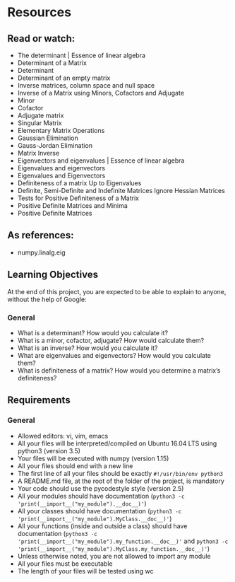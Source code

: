 # Resources

## Read or watch:

- The determinant | Essence of linear algebra
- Determinant of a Matrix
- Determinant
- Determinant of an empty matrix
- Inverse matrices, column space and null space
- Inverse of a Matrix using Minors, Cofactors and Adjugate
- Minor
- Cofactor
- Adjugate matrix
- Singular Matrix
- Elementary Matrix Operations
- Gaussian Elimination
- Gauss-Jordan Elimination
- Matrix Inverse
- Eigenvectors and eigenvalues | Essence of linear algebra
- Eigenvalues and eigenvectors
- Eigenvalues and Eigenvectors
- Definiteness of a matrix Up to Eigenvalues
- Definite, Semi-Definite and Indefinite Matrices Ignore Hessian Matrices
- Tests for Positive Definiteness of a Matrix
- Positive Definite Matrices and Minima
- Positive Definite Matrices

## As references:

- numpy.linalg.eig

## Learning Objectives

At the end of this project, you are expected to be able to explain to anyone, without the help of Google:

### General

- What is a determinant? How would you calculate it?
- What is a minor, cofactor, adjugate? How would calculate them?
- What is an inverse? How would you calculate it?
- What are eigenvalues and eigenvectors? How would you calculate them?
- What is definiteness of a matrix? How would you determine a matrix’s definiteness?

## Requirements

### General

- Allowed editors: vi, vim, emacs
- All your files will be interpreted/compiled on Ubuntu 16.04 LTS using python3 (version 3.5)
- Your files will be executed with numpy (version 1.15)
- All your files should end with a new line
- The first line of all your files should be exactly `#!/usr/bin/env python3`
- A README.md file, at the root of the folder of the project, is mandatory
- Your code should use the pycodestyle style (version 2.5)
- All your modules should have documentation (`python3 -c 'print(__import__("my_module").__doc__)'`)
- All your classes should have documentation (`python3 -c 'print(__import__("my_module").MyClass.__doc__)'`)
- All your functions (inside and outside a class) should have documentation (`python3 -c 'print(__import__("my_module").my_function.__doc__)'` and `python3 -c 'print(__import__("my_module").MyClass.my_function.__doc__)'`)
- Unless otherwise noted, you are not allowed to import any module
- All your files must be executable
- The length of your files will be tested using wc

